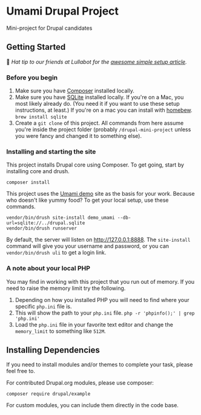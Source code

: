 # Umami Drupal Project
Mini-project for Drupal candidates

## Getting Started
:tophat: _Hat tip to our friends at Lullabot for the [awesome simple setup article](https://www.lullabot.com/articles/the-simplest-path-to-a-drupal-local-environment)._

### Before you begin
1. Make sure you have [Composer](https://getcomposer.org/download/) installed locally.
2. Make sure you have [SQLite](https://sqlite.org/download.html) installed locally. If you're on a Mac, you most likely already do. (You need it if you want to use these setup instructions, at least.) If you're on a mac you can install with [homebew](https://brew.sh/). `brew install sqlite`
3. Create a `git clone` of this project. All commands from here assume you're inside the project folder (probably `/drupal-mini-project` unless you were fancy and changed it to something else).

### Installing and starting the site
This project installs Drupal core using Composer. To get going, start by installing core and drush.

```shell
composer install
```

This project uses the [Umami demo](https://www.drupal.org/docs/umami-drupal-demonstration-installation-profile) site as the basis for your work. Because who doesn't like yummy food? To get your local setup, use these commands.

```shell
vendor/bin/drush site-install demo_umami --db-url=sqlite://../drupal.sqlite
vendor/bin/drush runserver
```

By default, the server will listen on http://127.0.0.1:8888. The `site-install` command will give you your username and password, or you can `vendor/bin/drush uli` to get a login link.

### A note about your local PHP
You may find in working with this project that you run out of memory. If you need to raise the memory limit try the following.

1. Depending on how you installed PHP you will need to find where your specific `php.ini` file is.
1. This will show the path to your `php.ini` file. `php -r 'phpinfo();' | grep 'php.ini'`
1. Load the `php.ini` file in your favorite text editor and change the `memory_limit` to something like `512M`.

## Installing Dependencies

If you need to install modules and/or themes to complete your task, please feel free to.  

For contributed Drupal.org modules, please use composer:

`composer require drupal/example`

For custom modules, you can include them directly in the code base.

